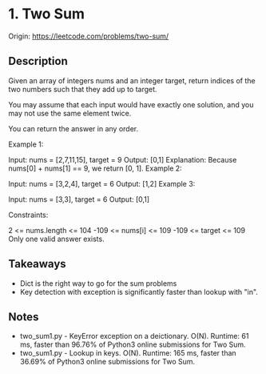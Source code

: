# 1. Two Sum
Origin: https://leetcode.com/problems/two-sum/

## Description
Given an array of integers nums and an integer target, return indices of the two numbers such that they add up to target.

You may assume that each input would have exactly one solution, and you may not use the same element twice.

You can return the answer in any order.

Example 1:

Input: nums = [2,7,11,15], target = 9
Output: [0,1]
Explanation: Because nums[0] + nums[1] == 9, we return [0, 1].
Example 2:

Input: nums = [3,2,4], target = 6
Output: [1,2]
Example 3:

Input: nums = [3,3], target = 6
Output: [0,1]
 

Constraints:

2 <= nums.length <= 104
-109 <= nums[i] <= 109
-109 <= target <= 109
Only one valid answer exists.

## Takeaways
* Dict is the right way to go for the sum problems
* Key detection with exception is significantly faster than lookup with "in".

## Notes
* two_sum1.py - KeyError  exception on a deictionary. O(N). Runtime: 61 ms, faster than 96.76% of Python3 online submissions for Two Sum.
* two_sum1.py - Lookup in keys. O(N). Runtime: 165 ms, faster than 36.69% of Python3 online submissions for Two Sum.